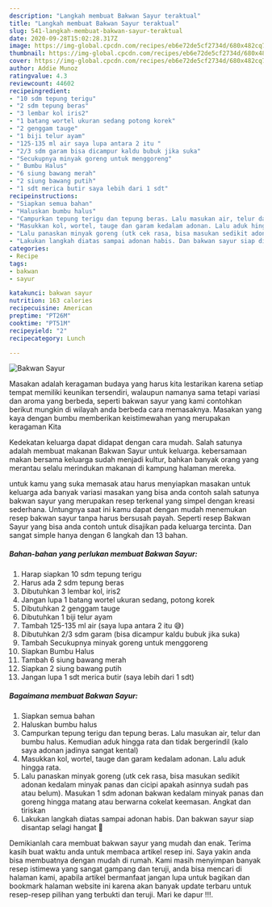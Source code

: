 ```yaml
---
description: "Langkah membuat Bakwan Sayur teraktual"
title: "Langkah membuat Bakwan Sayur teraktual"
slug: 541-langkah-membuat-bakwan-sayur-teraktual
date: 2020-09-28T15:02:28.317Z
image: https://img-global.cpcdn.com/recipes/eb6e72de5cf2734d/680x482cq70/bakwan-sayur-foto-resep-utama.jpg
thumbnail: https://img-global.cpcdn.com/recipes/eb6e72de5cf2734d/680x482cq70/bakwan-sayur-foto-resep-utama.jpg
cover: https://img-global.cpcdn.com/recipes/eb6e72de5cf2734d/680x482cq70/bakwan-sayur-foto-resep-utama.jpg
author: Addie Munoz
ratingvalue: 4.3
reviewcount: 44602
recipeingredient:
- "10 sdm tepung terigu"
- "2 sdm tepung beras"
- "3 lembar kol iris2"
- "1 batang wortel ukuran sedang potong korek"
- "2 genggam tauge"
- "1 biji telur ayam"
- "125-135 ml air saya lupa antara 2 itu "
- "2/3 sdm garam bisa dicampur kaldu bubuk jika suka"
- "Secukupnya minyak goreng untuk menggoreng"
- " Bumbu Halus"
- "6 siung bawang merah"
- "2 siung bawang putih"
- "1 sdt merica butir saya lebih dari 1 sdt"
recipeinstructions:
- "Siapkan semua bahan"
- "Haluskan bumbu halus"
- "Campurkan tepung terigu dan tepung beras. Lalu masukan air, telur dan bumbu halus. Kemudian aduk hingga rata dan tidak bergerindil (kalo saya adonan jadinya sangat kental)"
- "Masukkan kol, wortel, tauge dan garam kedalam adonan. Lalu aduk hingga rata."
- "Lalu panaskan minyak goreng (utk cek rasa, bisa masukan sedikit adonan kedalam minyak panas dan cicipi apakah asinnya sudah pas atau belum). Masukan 1 sdm adonan bakwan kedalam minyak panas dan goreng hingga matang atau berwarna cokelat keemasan. Angkat dan tiriskan"
- "Lakukan langkah diatas sampai adonan habis. Dan bakwan sayur siap disantap selagi hangat 🤤"
categories:
- Recipe
tags:
- bakwan
- sayur

katakunci: bakwan sayur 
nutrition: 163 calories
recipecuisine: American
preptime: "PT26M"
cooktime: "PT51M"
recipeyield: "2"
recipecategory: Lunch

---
```



![Bakwan Sayur](https://img-global.cpcdn.com/recipes/eb6e72de5cf2734d/680x482cq70/bakwan-sayur-foto-resep-utama.jpg)

Masakan adalah keragaman budaya yang harus kita lestarikan karena setiap tempat memiliki keunikan tersendiri, walaupun namanya sama tetapi variasi dan aroma yang berbeda, seperti bakwan sayur yang kami contohkan berikut mungkin di wilayah anda berbeda cara memasaknya. Masakan yang kaya dengan bumbu memberikan keistimewahan yang merupakan keragaman Kita



Kedekatan keluarga dapat didapat dengan cara mudah. Salah satunya adalah membuat makanan Bakwan Sayur untuk keluarga. kebersamaan makan bersama keluarga sudah menjadi kultur, bahkan banyak orang yang merantau selalu merindukan makanan di kampung halaman mereka.

untuk kamu yang suka memasak atau harus menyiapkan masakan untuk keluarga ada banyak variasi masakan yang bisa anda contoh salah satunya bakwan sayur yang merupakan resep terkenal yang simpel dengan kreasi sederhana. Untungnya saat ini kamu dapat dengan mudah menemukan resep bakwan sayur tanpa harus bersusah payah.
Seperti resep Bakwan Sayur yang bisa anda contoh untuk disajikan pada keluarga tercinta. Dan sangat simple hanya dengan 6 langkah dan 13 bahan.


<!--inarticleads1-->

##### Bahan-bahan yang perlukan membuat Bakwan Sayur:

1. Harap siapkan 10 sdm tepung terigu
1. Harus ada 2 sdm tepung beras
1. Dibutuhkan 3 lembar kol, iris2
1. Jangan lupa 1 batang wortel ukuran sedang, potong korek
1. Dibutuhkan 2 genggam tauge
1. Dibutuhkan 1 biji telur ayam
1. Tambah 125-135 ml air (saya lupa antara 2 itu 😅)
1. Dibutuhkan 2/3 sdm garam (bisa dicampur kaldu bubuk jika suka)
1. Tambah Secukupnya minyak goreng untuk menggoreng
1. Siapkan  Bumbu Halus
1. Tambah 6 siung bawang merah
1. Siapkan 2 siung bawang putih
1. Jangan lupa 1 sdt merica butir (saya lebih dari 1 sdt)




<!--inarticleads2-->

##### Bagaimana membuat  Bakwan Sayur:

1. Siapkan semua bahan
1. Haluskan bumbu halus
1. Campurkan tepung terigu dan tepung beras. Lalu masukan air, telur dan bumbu halus. Kemudian aduk hingga rata dan tidak bergerindil (kalo saya adonan jadinya sangat kental)
1. Masukkan kol, wortel, tauge dan garam kedalam adonan. Lalu aduk hingga rata.
1. Lalu panaskan minyak goreng (utk cek rasa, bisa masukan sedikit adonan kedalam minyak panas dan cicipi apakah asinnya sudah pas atau belum). Masukan 1 sdm adonan bakwan kedalam minyak panas dan goreng hingga matang atau berwarna cokelat keemasan. Angkat dan tiriskan
1. Lakukan langkah diatas sampai adonan habis. Dan bakwan sayur siap disantap selagi hangat 🤤




Demikianlah cara membuat bakwan sayur yang mudah dan enak. Terima kasih buat waktu anda untuk membaca artikel resep ini. Saya yakin anda bisa membuatnya dengan mudah di rumah. Kami masih menyimpan banyak resep istimewa yang sangat gampang dan teruji, anda bisa mencari di halaman kami, apabila artikel bermanfaat jangan lupa untuk bagikan dan bookmark halaman website ini karena akan banyak update terbaru untuk resep-resep pilihan yang terbukti dan teruji. Mari ke dapur !!!. 
